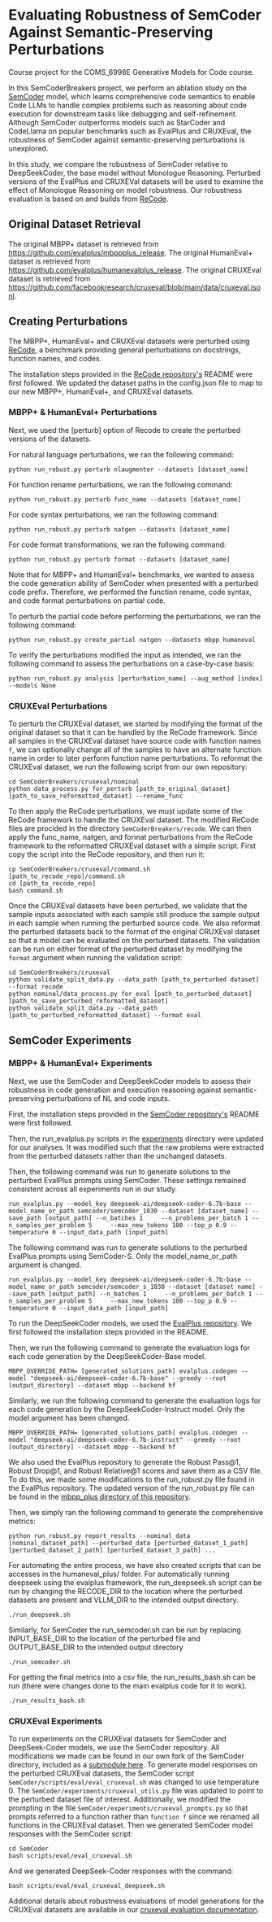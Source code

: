 # Evaluating Robustness of SemCoder Against Semantic-Preserving Perturbations

Course project for the COMS_6998E Generative Models for Code course.

In this SemCoderBreakers project, we perform an ablation study on the [SemCoder](https://arxiv.org/pdf/2406.01006) model, which learns comprehensive code semantics to enable Code LLMs to handle complex problems such as reasoning about code execution for downstream tasks like debugging and self-refinement. Although SemCoder outperforms models such as StarCoder and CodeLlama on popular benchmarks such as EvalPlus and CRUXEval, the robustness of SemCoder against semantic-preserving perturbations is unexplored.

In this study, we compare the robustness of SemCoder relative to DeepSeekCoder, the base model without Monologue Reasoning. Perturbed versions of the EvalPlus and CRUXEVal datasets will be used to examine the effect of Monologue Reasoning on model robustness. Our robustness evaluation is based on and builds from [ReCode](https://arxiv.org/pdf/2212.10264).

## Original Dataset Retrieval
The original MBPP+ dataset is retrieved from https://github.com/evalplus/mbppplus_release.
The original HumanEval+ dataset is retrieved from https://github.com/evalplus/humanevalplus_release.
The original CRUXEval dataset is retrieved from https://github.com/facebookresearch/cruxeval/blob/main/data/cruxeval.jsonl.

## Creating Perturbations
The MBPP+, HumanEval+ and CRUXEval datasets were perturbed using [ReCode](https://arxiv.org/pdf/2212.10264), a benchmark providing general perturbations on docstrings, function names, and codes. 

The installation steps provided in the [ReCode repository's](https://github.com/amazon-science/recode) README were first followed. We updated the dataset paths in the config.json file to map to our new MBPP+, HumanEval+, and CRUXEval datasets.

### MBPP+ & HumanEval+ Perturbations
Next, we used the [perturb] option of Recode to create the perturbed versions of the datasets.

For natural language perturbations, we ran the following command:
```
python run_robust.py perturb nlaugmenter --datasets [dataset_name]
```

For function rename perturbations, we ran the following command:
```
python run_robust.py perturb func_name --datasets [dataset_name]
```

For code syntax perturbations, we ran the following command:
```
python run_robust.py perturb natgen --datasets [dataset_name]
```

For code format transformations, we ran the following command:
```
python run_robust.py perturb format --datasets [dataset_name]
```

Note that for MBPP+ and HumanEval+ benchmarks, we wanted to assess the code generation ability of SemCoder when presented with a perturbed code prefix. Therefore, we performed the function rename, code syntax, and code format perturbations on partial code.

To perturb the partial code before performing the perturbations, we ran the following command:
```
python run_robust.py create_partial natgen --datasets mbpp humaneval
```

To verify the perturbations modified the input as intended, we ran the following command to assess the perturbations on a case-by-case basis:
```
python run_robust.py analysis [perturbation_name] --aug_method [index] --models None
```

### CRUXEval Perturbations
To perturb the CRUXEval dataset, we started by modifying the format of the original dataset so that it can be handled by the ReCode framework.
Since all samples in the CRUXEval dataset have source code with function names `f`, we can optionally change all of the samples to have an alternate function name in order to later perform function name perturbations.
To reformat the CRUXEval dataset, we run the following script from our own repository:
```
cd SemCoderBreakers/cruxeval/nominal
python data_process.py for_perturb [path_to_original_dataset] [path_to_save_reformatted_dataset] --rename_func
```

To then apply the ReCode perturbations, we must update some of the ReCode framework to handle the CRUXEval dataset.
The modified ReCode files are procided in the directory `SemCoderBreakers/recode`.
We can then apply the func_name, natgen, and format perturbations from the ReCode framework to the reformatted CRUXEval dataset with a simple script.
First copy the script into the ReCode repository, and then run it:
```
cp SemCoderBreakers/cruxeval/command.sh [path_to_recode_repo]/command.sh
cd [path_to_recode_repo]
bash command.sh
```

Once the CRUXEval datasets have been perturbed, we validate that the sample inputs associated with each sample still produce the sample output in each sample when running the perturbed source code.
We also reformat the perturbed datasets back to the format of the original CRUXEval dataset so that a model can be evaluated on the perturbed datasets.
The validation can be run on either format of the perturbed dataset by modifying the `format` argument when running the validation script:
```
cd SemCoderBreakers/cruxeval
python validate_split_data.py --data_path [path_to_perturbed dataset] --format recode
python nominal/data_process.py for_eval [path_to_perturbed_dataset] [path_to_save_perturbed_reformatted_dataset]
python validate_split_data.py --data_path [path_to_perturbed_reformatted_dataset] --format eval
```

## SemCoder Experiments
### MBPP+ & HumanEval+ Experiments
Next, we use the SemCoder and DeepSeekCoder models to assess their robustness in code generation and execution reasoning against semantic-preserving perturbations of NL and code inputs.

First, the installation steps provided in the [SemCoder repository's](https://github.com/ARiSE-Lab/SemCoder) README were first followed.

Then, the run_evalplus.py scripts in the [experiments](https://github.com/ARiSE-Lab/SemCoder/tree/main/experiments) directory were updated for our analyses. It was modified such that the raw problems were extracted from the perturbed datasets rather than the unchanged datasets.

Then, the following command was run to generate solutions to the perturbed EvalPlus prompts using SemCoder. These settings remained consistent across all experiments run in our study.
```
run_evalplus.py --model_key deepseek-ai/deepseek-coder-6.7b-base --model_name_or_path semcoder/semcoder_1030 --dataset [dataset_name] --save_path [output_path] --n_batches 1     --n_problems_per_batch 1 --n_samples_per_problem 5     --max_new_tokens 100 --top_p 0.9 --temperature 0 --input_data_path [input_path]
```

The following command was run to generate solutions to the perturbed EvalPlus prompts using SemCoder-S. Only the model_name_or_path argument is changed.
```
run_evalplus.py --model_key deepseek-ai/deepseek-coder-6.7b-base --model_name_or_path semcoder/semcoder_s_1030 --dataset [dataset_name] --save_path [output_path] --n_batches 1     --n_problems_per_batch 1 --n_samples_per_problem 5     --max_new_tokens 100 --top_p 0.9 --temperature 0 --input_data_path [input_path]
```

To run the DeepSeekCoder models, we used the [EvalPlus repository](https://github.com/evalplus/evalplus). We first followed the installation steps provided in the README.

Then, we run the following command to generate the evaluation logs for each code generation by the DeepSeekCoder-Base model.
```
MBPP_OVERRIDE_PATH= [generated_solutions_path] evalplus.codegen --model "deepseek-ai/deepseek-coder-6.7b-base" --greedy --root [output_directory] --dataset mbpp --backend hf
```

Similarly, we run the following command to generate the evaluation logs for each code generation by the DeepSeekCoder-Instruct model. Only the model argument has been changed.
```
MBPP_OVERRIDE_PATH= [generated_solutions_path] evalplus.codegen --model "deepseek-ai/deepseek-coder-6.7b-instruct" --greedy --root [output_directory] --dataset mbpp --backend hf
```

We also used the EvalPlus repository to generate the Robust Pass@1, Robust Drop@1, and Robust Relative@1 scores and save them as a CSV file. To do this, we made some modifications to the run_robust.py file found in the EvalPlus repository. The updated version of the run_robust.py file can be found in the [mbpp_plus directory of this repository](https://github.com/hailie-mitchell/SemCoderBreakers/tree/main/mbpp_plus).

Then, we simply ran the following command to generate the comprehensive metrics:
```
python run_robust.py report_results --nominal_data [nominal_dataset_path] --perturbed_data [perturbed_dataset_1_path] [perturbed_dataset_2_path] [perturbed_dataset_3_path] ...
```

For automating the entire process, we have also created scripts that can be accesses in the humaneval_plus/ folder.
For automatically running deepseek using the evalplus framework, the run_deepseek.sh script can be run by changing the RECODE_DIR to the location where the perturbed datasets are present and VLLM_DIR to the intended output directory.
```
./run_deepseek.sh
```
Similarly, for SemCoder the run_semcoder.sh can be run by replacing INPUT_BASE_DIR to the location of the perturbed file and OUTPUT_BASE_DIR to the intended output directory
```
./run_semcoder.sh
```
For getting the final metrics into a csv file, the run_results_bash.sh can be run (there were changes done to the main evalplus code for it to work).
```
./run_results_bash.sh
```


### CRUXEval Experiments
To run experiments on the CRUXEval datasets for SemCoder and DeepSeek-Coder models, we use the SemCoder repository. All modifications we made can be found in our own fork of the SemCoder directory, included as a [submodule here](SemCoder).
To generate model responses on the perturbed CRUXEval datasets, the SemCoder script `SemCoder/scripts/eval/eval_cruxeval.sh` was changed to use temperature 0.
The `SemCoder/experiments/cruxeval_utils.py` file was updated to point to the perturbed dataset file of interest.
Additionally, we modified the prompting in the file `SemCoder/experiments/cruxeval_prompts.py` so that prompts referred to a function rather than `function f` since we renamed all functions in the CRUXEval dataset.
Then we generated SemCoder model responses with the SemCoder script:
```
cd SemCoder
bash scripts/eval/eval_cruxeval.sh
```
And we generated DeepSeek-Coder responses with the command: 
```
bash scripts/eval/eval_cruxeval_deepseek.sh
```

Additional details about robustness evaluations of model generations for the CRUXEval datasets are available in our [cruxeval evaluation documentation](cruxeval/results/README.md).
